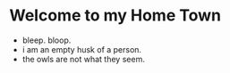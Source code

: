 # Welcome to my Home Town

- bleep. bloop.
- i am an empty husk of a person.
- the owls are not what they seem.

